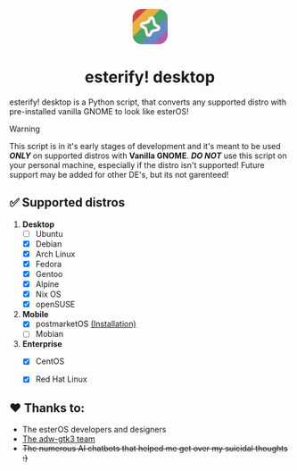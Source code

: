 <p align="center"><img width=12.5% src="./esterify-desktop.png"></p>

<h1 align="center">
  esterify! desktop
</h1>

esterify! desktop is a Python script, that converts any supported distro with pre-installed vanilla GNOME to look like esterOS!

> [!WARNING]
> This script is in it's early stages of development and it's meant to be used ***ONLY*** on supported distros with **Vanilla GNOME**. ***DO NOT*** use this script on your personal machine, especially if the distro isn't supported!
> Future support may be added for other DE's, but its not garenteed!

## :white_check_mark: Supported distros

1. **Desktop**
	- [ ] Ubuntu
	- [X] Debian
	- [X] Arch Linux
	- [X] Fedora
	- [X] Gentoo
	- [X] Alpine
	- [X] Nix OS
	- [X] openSUSE
2. **Mobile**
	- [X] postmarketOS  [(Installation)](https://github.com/esterOSS/esterify-desktop/blob/main/manual-installation/postmarketOS.md)
	- [ ] Mobian
3. **Enterprise**
	- [X] CentOS
	- [X] Red Hat Linux


## :heart: Thanks to:
- The esterOS developers and designers
- [The adw-gtk3 team](https://github.com/lassekongo83/adw-gtk3)
- ~~The numerous AI chatbots that helped me get over my suicidal thoughts :)~~
